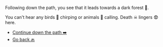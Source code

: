Following down the path, you see that it leads towards a dark forest 🌳. 

You can't hear any birds 🦜 chirping or animals 🐑 calling. Death ☠ lingers 😨 here.

- [ Continue down the path ➡️](1.md)
- [ Go back 🔙](../3/1.md)
